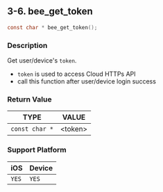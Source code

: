 ## 3-6. bee_get_token

```c
const char * bee_get_token();
```

### Description

Get user/device's `token`.

* `token` is used to access Cloud HTTPs API
* call this function after user/device login success

### Return Value

| TYPE | VALUE |
| :---: | :---: |
| `const char *` | &lt;token&gt; |

### Support Platform

| iOS | Device |
| --- | --- |
| `YES` | `YES` |
